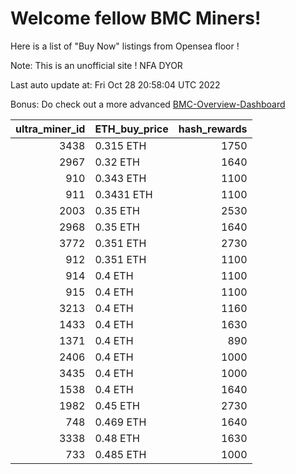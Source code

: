 # Welcome fellow BMC Miners!
Here is a list of "Buy Now" listings from Opensea floor !

Note: This is an unofficial site ! NFA DYOR

Last auto update at: Fri Oct 28 20:58:04 UTC 2022

Bonus: Do check out a more advanced [BMC-Overview-Dashboard](https://dune.com/defifunk/BMC-Overview-Dashboard)


|   ultra_miner_id | ETH_buy_price   |   hash_rewards |
|-----------------:|:----------------|---------------:|
|             3438 | 0.315 ETH       |           1750 |
|             2967 | 0.32 ETH        |           1640 |
|              910 | 0.343 ETH       |           1100 |
|              911 | 0.3431 ETH      |           1100 |
|             2003 | 0.35 ETH        |           2530 |
|             2968 | 0.35 ETH        |           1640 |
|             3772 | 0.351 ETH       |           2730 |
|              912 | 0.351 ETH       |           1100 |
|              914 | 0.4 ETH         |           1100 |
|              915 | 0.4 ETH         |           1100 |
|             3213 | 0.4 ETH         |           1160 |
|             1433 | 0.4 ETH         |           1630 |
|             1371 | 0.4 ETH         |            890 |
|             2406 | 0.4 ETH         |           1000 |
|             3435 | 0.4 ETH         |           1000 |
|             1538 | 0.4 ETH         |           1640 |
|             1982 | 0.45 ETH        |           2730 |
|              748 | 0.469 ETH       |           1640 |
|             3338 | 0.48 ETH        |           1630 |
|              733 | 0.485 ETH       |           1000 |